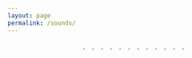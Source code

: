 ```yaml
---
layout: page
permalink: /sounds/
---
```


<div style="display: flex; flex-wrap: wrap; gap: 1rem; justify-content: center;">

  <a href="https://www.ekr.blog/soundscapes/An%20Alley%20(Japan).mp3"
     style="flex: 1 1 calc(33.333% - 1rem); max-width: calc(33.333% - 1rem); aspect-ratio: 1/1;
            background: #f9f9f9; border-radius: 18px; border: 1.5px solid #111;
            box-shadow: 0 4px 12px rgba(0,0,0,0.1);
            display: flex; align-items: center; justify-content: center;
            text-decoration: none; transition: transform 0.24s, box-shadow 0.24s;"
     onmouseover="this.style.transform='scale(1.03)'"
     onmouseout="this.style.transform='scale(1)'">
  </a>

  <a href="https://www.ekr.blog/soundscapes/Birds%20(Japan).mp3"
     style="flex: 1 1 calc(33.333% - 1rem); max-width: calc(33.333% - 1rem); aspect-ratio: 1/1;
            background: #f9f9f9; border-radius: 18px; border: 1.5px solid #111;
            box-shadow: 0 4px 12px rgba(0,0,0,0.1);
            display: flex; align-items: center; justify-content: center;
            text-decoration: none; transition: transform 0.24s, box-shadow 0.24s;"
     onmouseover="this.style.transform='scale(1.03)'"
     onmouseout="this.style.transform='scale(1)'">
  </a>

  <a href="https://www.ekr.blog/soundscapes/Buses%20(Japan).mp3"
     style="flex: 1 1 calc(33.333% - 1rem); max-width: calc(33.333% - 1rem); aspect-ratio: 1/1;
            background: #f9f9f9; border-radius: 18px; border: 1.5px solid #111;
            box-shadow: 0 4px 12px rgba(0,0,0,0.1);
            display: flex; align-items: center; justify-content: center;
            text-decoration: none; transition: transform 0.24s, box-shadow 0.24s;"
     onmouseover="this.style.transform='scale(1.03)'"
     onmouseout="this.style.transform='scale(1)'">
  </a>

  <a href="https://www.ekr.blog/soundscapes/Cafes%20(Japan).mp3"
     style="flex: 1 1 calc(33.333% - 1rem); max-width: calc(33.333% - 1rem); aspect-ratio: 1/1;
            background: #f9f9f9; border-radius: 18px; border: 1.5px solid #111;
            box-shadow: 0 4px 12px rgba(0,0,0,0.1);
            display: flex; align-items: center; justify-content: center;
            text-decoration: none; transition: transform 0.24s, box-shadow 0.24s;"
     onmouseover="this.style.transform='scale(1.03)'"
     onmouseout="this.style.transform='scale(1)'">
  </a>

  <a href="https://www.ekr.blog/soundscapes/Drain%20(Canada).mp3"
     style="flex: 1 1 calc(33.333% - 1rem); max-width: calc(33.333% - 1rem); aspect-ratio: 1/1;
            background: #f9f9f9; border-radius: 18px; border: 1.5px solid #111;
            box-shadow: 0 4px 12px rgba(0,0,0,0.1);
            display: flex; align-items: center; justify-content: center;
            text-decoration: none; transition: transform 0.24s, box-shadow 0.24s;"
     onmouseover="this.style.transform='scale(1.03)'"
     onmouseout="this.style.transform='scale(1)'">
  </a>

  <a href="https://www.ekr.blog/soundscapes/Izakaya%20(Japan).mp3"
     style="flex: 1 1 calc(33.333% - 1rem); max-width: calc(33.333% - 1rem); aspect-ratio: 1/1;
            background: #f9f9f9; border-radius: 18px; border: 1.5px solid #111;
            box-shadow: 0 4px 12px rgba(0,0,0,0.1);
            display: flex; align-items: center; justify-content: center;
            text-decoration: none; transition: transform 0.24s, box-shadow 0.24s;"
     onmouseover="this.style.transform='scale(1.03)'"
     onmouseout="this.style.transform='scale(1)'">
  </a>

  <a href="https://www.ekr.blog/soundscapes/Konbini%20(Japan).mp3"
     style="flex: 1 1 calc(33.333% - 1rem); max-width: calc(33.333% - 1rem); aspect-ratio: 1/1;
            background: #f9f9f9; border-radius: 18px; border: 1.5px solid #111;
            box-shadow: 0 4px 12px rgba(0,0,0,0.1);
            display: flex; align-items: center; justify-content: center;
            text-decoration: none; transition: transform 0.24s, box-shadow 0.24s;"
     onmouseover="this.style.transform='scale(1.03)'"
     onmouseout="this.style.transform='scale(1)'">
  </a>

  <a href="https://www.ekr.blog/soundscapes/River%20(Canada).mp3"
     style="flex: 1 1 calc(33.333% - 1rem); max-width: calc(33.333% - 1rem); aspect-ratio: 1/1;
            background: #f9f9f9; border-radius: 18px; border: 1.5px solid #111;
            box-shadow: 0 4px 12px rgba(0,0,0,0.1);
            display: flex; align-items: center; justify-content: center;
            text-decoration: none; transition: transform 0.24s, box-shadow 0.24s;"
     onmouseover="this.style.transform='scale(1.03)'"
     onmouseout="this.style.transform='scale(1)'">
  </a>

  <a href="https://www.ekr.blog/soundscapes/Stations%20(Japan).mp3"
     style="flex: 1 1 calc(33.333% - 1rem); max-width: calc(33.333% - 1rem); aspect-ratio: 1/1;
            background: #f9f9f9; border-radius: 18px; border: 1.5px solid #111;
            box-shadow: 0 4px 12px rgba(0,0,0,0.1);
            display: flex; align-items: center; justify-content: center;
            text-decoration: none; transition: transform 0.24s, box-shadow 0.24s;"
     onmouseover="this.style.transform='scale(1.03)'"
     onmouseout="this.style.transform='scale(1)'">
  </a>

  <a href="https://www.ekr.blog/soundscapes/Streams%20(Canada).mp3"
     style="flex: 1 1 calc(33.333% - 1rem); max-width: calc(33.333% - 1rem); aspect-ratio: 1/1;
            background: #f9f9f9; border-radius: 18px; border: 1.5px solid #111;
            box-shadow: 0 4px 12px rgba(0,0,0,0.1);
            display: flex; align-items: center; justify-content: center;
            text-decoration: none; transition: transform 0.24s, box-shadow 0.24s;"
     onmouseover="this.style.transform='scale(1.03)'"
     onmouseout="this.style.transform='scale(1)'">
  </a>

  <a href="https://www.ekr.blog/soundscapes/Waves%20(Japan).mp3"
     style="flex: 1 1 calc(33.333% - 1rem); max-width: calc(33.333% - 1rem); aspect-ratio: 1/1;
            background: #f9f9f9; border-radius: 18px; border: 1.5px solid #111;
            box-shadow: 0 4px 12px rgba(0,0,0,0.1);
            display: flex; align-items: center; justify-content: center;
            text-decoration: none; transition: transform 0.24s, box-shadow 0.24s;"
     onmouseover="this.style.transform='scale(1.03)'"
     onmouseout="this.style.transform='scale(1)'">
  </a>

  <a href="https://www.ekr.blog/soundscapes/Restaurant%20(Japan).mp3"
     style="flex: 1 1 calc(33.333% - 1rem); max-width: calc(33.333% - 1rem); aspect-ratio: 1/1;
            background: #f9f9f9; border-radius: 18px; border: 1.5px solid #111;
            box-shadow: 0 4px 12px rgba(0,0,0,0.1);
            display: flex; align-items: center; justify-content: center;
            text-decoration: none; transition: transform 0.24s, box-shadow 0.24s;"
     onmouseover="this.style.transform='scale(1.03)'"
     onmouseout="this.style.transform='scale(1)'">
  </a>

</div>


